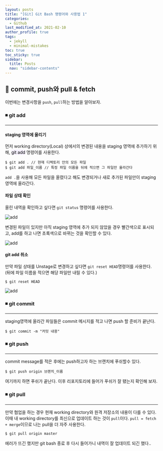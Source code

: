 ```yaml
---
layout: posts
title: "[Git] Git Bash 명령어와 사용법 1"
categories:
  - Github
last_modified_at: 2021-02-10
author_profile: true
tags:
  - jekyll
  - minimal-mistakes
toc: true
toc_sticky: true
sidebar:
  title: Posts
  nav: "sidebar-contents"
---
```


## 🌟 commit, push와 pull & fetch
이번에는 변경사항을 ```push```, ```pull```하는 방법을 알아보자.


### ◾ git add

-----

#### staging 영역에 올리기
먼저 working directory(Local) 상에서의 변경된 내용을 staging 영역에 추가하기 위해,
<mark style='background-color: #f5f0ff'>git add</mark> 명령어를 사용한다.

```
$ git add . // 현재 디렉토리 안의 모든 파일
$ git add 파일_이름 // 특정 파일 이름을 뒤에 적으면 그 파일만 올라간다
```

```add .```을 사용해 모든 파일을 올렸다고 해도 변경되거나 새로 추가된 파일만이 staging영역에 올라간다.

#### 파일 상태 확인
올린 내역을 확인하고 싶다면 ```git status``` 명령어를 사용한다.

![add](/assets/image/git-add.png)

변경된 파일이 있지만 아직 staging 영역에 추가 되지 않았을 경우 빨간색으로 표시되고, add를 하고 나면 초록색으로 바뀌는 것을 확인할 수 있다.

![add](/assets/image/git-status.png)

#### git add 취소
만약 파일 상태를 Unstage로 변경하고 싶다면 ```git reset HEAD```명령어를 사용한다.
(뒤에 파일 이름을 적으면 해당 파일만 내릴 수 있다.)
```
$ git reset HEAD
```

![add](/assets/image/git-status2.png)

### ◾ git commit

-----

staging영역에 올라간 파일들은 commit 메시지를 적고 나면 push 할 준비가 끝난다.

```
$ git commit -m "커밋 내용"
```

### ◾ git push

-------

commit message를 적은 후에는 push하고자 하는 브랜치에 푸쉬할수 있다.

```
$ git push origin 브랜치_이름
```
여기까지 하면 푸쉬가 끝난다. 이후 리포지토리에 들어가 푸쉬가 잘 됐는지 확인해 보자.


### ◾ git pull

------

만약 협업을 하는 경우 현재 working directory와 원격 저장소의 내용이 다를 수 있다. 이때 내 working directory를 최신으로 업데이트 하는 것이 ```pull```이다. ```pull = fetch + merge```이므로 나는 pull을 더 자주 사용한다.
```
$ git pull origin master
```

에러가 뜨긴 했지만 git bash 종료 후 다시 들어가니 내역이 잘 업데이트 되긴 했다..

